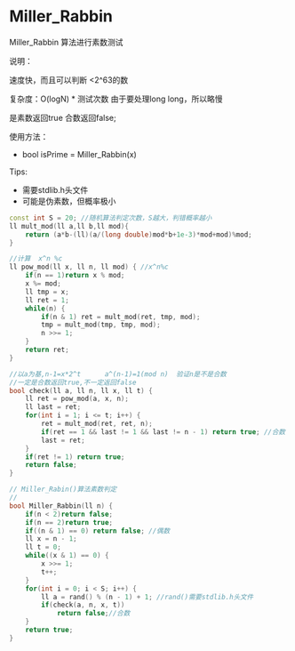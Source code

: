 # Miller_Rabbin

 Miller_Rabbin 算法进行素数测试

说明：

 速度快，而且可以判断 <2^63的数

 复杂度：O(logN) * 测试次数 由于要处理long long，所以略慢

 是素数返回true 合数返回false;
 
使用方法：
 
 * bool isPrime =  Miller_Rabbin(x)

Tips:
 
 * 需要stdlib.h头文件
 * 可能是伪素数，但概率极小
 

```C++
const int S = 20; //随机算法判定次数，S越大，判错概率越小
ll mult_mod(ll a,ll b,ll mod){
    return (a*b-(ll)(a/(long double)mod*b+1e-3)*mod+mod)%mod;
}

//计算  x^n %c
ll pow_mod(ll x, ll n, ll mod) { //x^n%c
    if(n == 1)return x % mod;
    x %= mod;
    ll tmp = x;
    ll ret = 1;
    while(n) {
        if(n & 1) ret = mult_mod(ret, tmp, mod);
        tmp = mult_mod(tmp, tmp, mod);
        n >>= 1;
    }
    return ret;
}

//以a为基,n-1=x*2^t      a^(n-1)=1(mod n)  验证n是不是合数
//一定是合数返回true,不一定返回false
bool check(ll a, ll n, ll x, ll t) {
    ll ret = pow_mod(a, x, n);
    ll last = ret;
    for(int i = 1; i <= t; i++) {
        ret = mult_mod(ret, ret, n);
        if(ret == 1 && last != 1 && last != n - 1) return true; //合数
        last = ret;
    }
    if(ret != 1) return true;
    return false;
}

// Miller_Rabin()算法素数判定
//
bool Miller_Rabbin(ll n) {
    if(n < 2)return false;
    if(n == 2)return true;
    if((n & 1) == 0) return false; //偶数
    ll x = n - 1;
    ll t = 0;
    while((x & 1) == 0) {
        x >>= 1;
        t++;
    }
    for(int i = 0; i < S; i++) {
        ll a = rand() % (n - 1) + 1; //rand()需要stdlib.h头文件
        if(check(a, n, x, t))
            return false;//合数
    }
    return true;
}
```